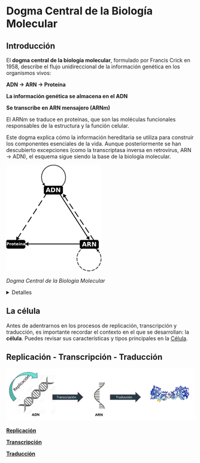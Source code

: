 # Dogma Central de la Biología Molecular

## Introducción
El **dogma central de la biología molecular**, formulado por Francis Crick en 1958, describe el flujo unidireccional de la información genética en los organismos vivos:

**ADN → ARN → Proteína**

**La información genética se almacena en el ADN**

**Se transcribe en ARN mensajero (ARNm)**

El ARNm se traduce en proteínas, que son las moléculas funcionales responsables de la estructura y la función celular.

Este dogma explica cómo la información hereditaria se utiliza para construir los componentes esenciales de la vida. Aunque posteriormente se han descubierto excepciones (como la transcriptasa inversa en retrovirus, ARN → ADN), el esquema sigue siendo la base de la biología molecular.

![Dogma Central de la Biología Molecular](B101/01_dogmacentral.png "Dogma Central de la Biología Molecular")

*Dogma Central de la Biología Molecular*

<details>
<summary> Detalles</summary>
<p>Las<strong> líneas continuas</strong> muestran el flujo clásico de información genética (el dogma original).</p>
<p>Las<strong>líneas discontinuas</strong> muestran rutas especiales descubiertas posteriormente.</p>
<p>Casos especiales</p>
<p><strong>ARN --> ADN</strong></p>
<p>- Descubierto en retrovirus (ej. VIH).</p>
<p>- Se debe a la enzima transcriptasa inversa, que permite generar ADN a partir de ARN.</p>
<p>- Ejemplo aplicado: técnicas de RT-PCR en biología molecular.</p>
<p><strong>ARN --> ARN</strong></p>
<p>- Algunos virus de ARN pueden replicar directamente su genoma de ARN sin pasar por ADN.</p>
<p>- Ejemplos: virus de la gripe, virus de la polio..</p>
<p><strong>proteína --> proteína</strong></p>
<p>- No se trata de flujo de información genética clásica, pero sí de herencia estructural.</p>
<p>- Ocurre en el caso de los priones, donde una proteína mal plegada induce a otras proteínas a adoptar la misma conformación anómala (ejemplo: enfermedad de Creutzfeldt-Jakob).</p>
</details>

## La célula

Antes de adentrarnos en los procesos de replicación, transcripción y traducción, es importante recordar el contexto en el que se desarrollan: la **célula**. Puedes revisar sus características y tipos principales en la [Célula](01_celula.md).


## Replicación - Transcripción - Traducción

![Replicación - Transcripción - Traducción](B101/rtt.png "Replicación - Transcripción - Traducción")

**[Replicación](01_replicacion.md)**

**[Transcripción](01_transcripcion.md)**

**[Traducción](01_traduccion.md)**
